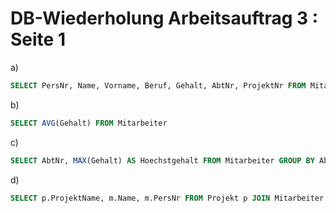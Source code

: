 # DB-Wiederholung Arbeitsauftrag 3 : Seite 1

a)

```sql
SELECT PersNr, Name, Vorname, Beruf, Gehalt, AbtNr, ProjektNr FROM Mitarbeiter WHERE AbtNr=20 ORDER BY Name
```

b)

```sql
SELECT AVG(Gehalt) FROM Mitarbeiter
```

c)

```sql
SELECT AbtNr, MAX(Gehalt) AS Hoechstgehalt FROM Mitarbeiter GROUP BY AbtNr;
```

d)

```sql
SELECT p.ProjektName, m.Name, m.PersNr FROM Projekt p JOIN Mitarbeiter m ON p.ProjektNr = m.ProjektNr;
````
